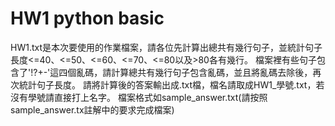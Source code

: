 # HW1 python basic
HW1.txt是本次要使用的作業檔案，請各位先計算出總共有幾行句子，並統計句子長度<=40、<=50、<=60、<=70、<=80以及>80各有幾行。
檔案裡有些句子包含了'!?+-'這四個亂碼，請計算總共有幾行句子包含亂碼，並且將亂碼去除後，再次統計句子長度。
請將計算後的答案輸出成.txt檔，檔名請取成HW1_學號.txt，若沒有學號請直接打上名字。
檔案格式如sample_answer.txt(請按照sample_answer.tx註解中的要求完成檔案)
